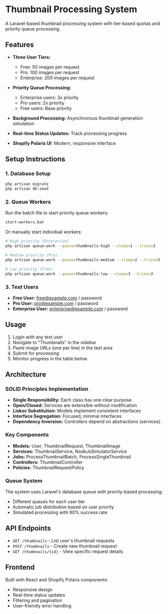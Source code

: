 # Thumbnail Processing System

A Laravel-based thumbnail processing system with tier-based quotas and priority queue processing.

## Features

- **Three User Tiers:**
  - Free: 50 images per request
  - Pro: 100 images per request  
  - Enterprise: 200 images per request

- **Priority Queue Processing:**
  - Enterprise users: 3x priority
  - Pro users: 2x priority
  - Free users: Base priority

- **Background Processing:** Asynchronous thumbnail generation simulation
- **Real-time Status Updates:** Track processing progress
- **Shopify Polaris UI:** Modern, responsive interface

## Setup Instructions

### 1. Database Setup
```bash
php artisan migrate
php artisan db:seed
```

### 2. Queue Workers
Run the batch file to start priority queue workers:
```bash
start-workers.bat
```

Or manually start individual workers:
```bash
# High priority (Enterprise)
php artisan queue:work --queue=thumbnails-high --sleep=1 --tries=3

# Medium priority (Pro)  
php artisan queue:work --queue=thumbnails-medium --sleep=2 --tries=3

# Low priority (Free)
php artisan queue:work --queue=thumbnails-low --sleep=3 --tries=3
```

### 3. Test Users
- **Free User:** free@example.com / password
- **Pro User:** pro@example.com / password  
- **Enterprise User:** enterprise@example.com / password

## Usage

1. Login with any test user
2. Navigate to "Thumbnails" in the sidebar
3. Paste image URLs (one per line) in the text area
4. Submit for processing
5. Monitor progress in the table below

## Architecture

### SOLID Principles Implementation

- **Single Responsibility:** Each class has one clear purpose
- **Open/Closed:** Services are extensible without modification
- **Liskov Substitution:** Models implement consistent interfaces
- **Interface Segregation:** Focused, minimal interfaces
- **Dependency Inversion:** Controllers depend on abstractions (services)

### Key Components

- **Models:** User, ThumbnailRequest, ThumbnailImage
- **Services:** ThumbnailService, NodeJsSimulatorService
- **Jobs:** ProcessThumbnailBatch, ProcessSingleThumbnail
- **Controllers:** ThumbnailController
- **Policies:** ThumbnailRequestPolicy

### Queue System

The system uses Laravel's database queue with priority-based processing:
- Different queues for each user tier
- Automatic job distribution based on user priority
- Simulated processing with 90% success rate

## API Endpoints

- `GET /thumbnails` - List user's thumbnail requests
- `POST /thumbnails` - Create new thumbnail request
- `GET /thumbnails/{id}` - View specific request details

## Frontend

Built with React and Shopify Polaris components:
- Responsive design
- Real-time status updates
- Filtering and pagination
- User-friendly error handling